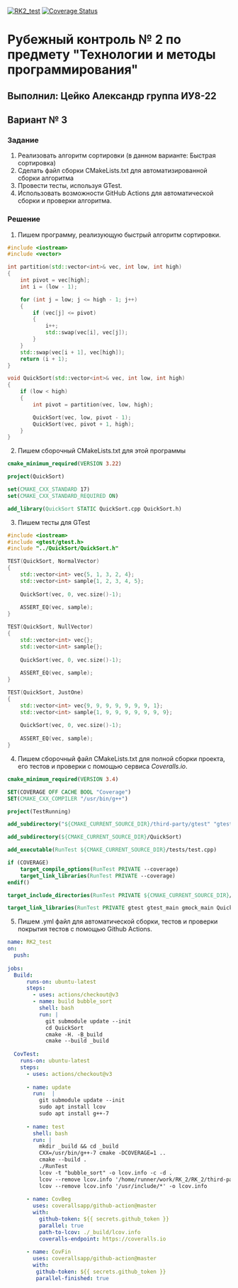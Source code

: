 [![RK2_test](https://github.com/jo22i/RK2/actions/workflows/action.yml/badge.svg)](https://github.com/jo22i/RK2/actions/workflows/action.yml)
[![Coverage Status](https://coveralls.io/repos/github/jo22i/RK2/badge.svg?branch=master)](https://coveralls.io/github/jo22i/RK2?branch=master)

# Рубежный контроль № 2 по предмету "Технологии и методы программирования"

## Выполнил: Цейко Александр группа ИУ8-22

## Вариант № 3

### Задание

1. Реализовать алгоритм сортировки (в данном варианте: Быстрая сортировка)
2. Сделать файл сборки CMakeLists.txt для автоматизированной сборки алгоритма
3. Провести тесты, используя GTest.
4. Использовать возможности GitHub Actions для автоматической сборки и проверки алгоритма.

### Решение

1. Пишем программу, реализующую быстрый алгоритм сортировки.
 
```cpp
#include <iostream>
#include <vector>

int partition(std::vector<int>& vec, int low, int high)
{
    int pivot = vec[high];
    int i = (low - 1);

    for (int j = low; j <= high - 1; j++)
    {
        if (vec[j] <= pivot)
        {
            i++;
            std::swap(vec[i], vec[j]);
        }
    }
    std::swap(vec[i + 1], vec[high]);
    return (i + 1);
}

void QuickSort(std::vector<int>& vec, int low, int high)
{
    if (low < high)
    {
        int pivot = partition(vec, low, high);

        QuickSort(vec, low, pivot - 1);
        QuickSort(vec, pivot + 1, high);
    }
}
```

2. Пишем сборочный CMakeLists.txt для этой программы

```cmake
cmake_minimum_required(VERSION 3.22)

project(QuickSort)

set(CMAKE_CXX_STANDARD 17)
set(CMAKE_CXX_STANDARD_REQUIRED ON)

add_library(QuickSort STATIC QuickSort.cpp QuickSort.h)
```

3. Пишем тесты для GTest

```cpp
#include <iostream>
#include <gtest/gtest.h>
#include "../QuickSort/QuickSort.h"

TEST(QuickSort, NormalVector) 
{
    std::vector<int> vec{5, 1, 3, 2, 4};
    std::vector<int> sample{1, 2, 3, 4, 5};
    
    QuickSort(vec, 0, vec.size()-1);
    
    ASSERT_EQ(vec, sample);
}

TEST(QuickSort, NullVector) 
{
    std::vector<int> vec{};
    std::vector<int> sample{};
    
    QuickSort(vec, 0, vec.size()-1);
    
    ASSERT_EQ(vec, sample);
}

TEST(QuickSort, JustOne) 
{
    std::vector<int> vec{9, 9, 9, 9, 9, 9, 9, 1};
    std::vector<int> sample{1, 9, 9, 9, 9, 9, 9, 9};
    
    QuickSort(vec, 0, vec.size()-1);
    
    ASSERT_EQ(vec, sample);
}
```

4. Пишем сборочный файл CMakeLists.txt для полной сборки проекта, его тестов и проверки с помощью сервиса *Coveralls.io*.

```cmake
cmake_minimum_required(VERSION 3.4)

SET(COVERAGE OFF CACHE BOOL "Coverage")
SET(CMAKE_CXX_COMPILER "/usr/bin/g++")

project(TestRunning)

add_subdirectory("${CMAKE_CURRENT_SOURCE_DIR}/third-party/gtest" "gtest")

add_subdirectory(${CMAKE_CURRENT_SOURCE_DIR}/QuickSort)

add_executable(RunTest ${CMAKE_CURRENT_SOURCE_DIR}/tests/test.cpp)

if (COVERAGE)
    target_compile_options(RunTest PRIVATE --coverage)
    target_link_libraries(RunTest PRIVATE --coverage)
endif()

target_include_directories(RunTest PRIVATE ${CMAKE_CURRENT_SOURCE_DIR}/QuickSort)

target_link_libraries(RunTest PRIVATE gtest gtest_main gmock_main QuickSort)
```

5. Пишем .yml файл для автоматической сборки, тестов и проверки покрытия тестов с помощью Github Actions.

```yml
name: RK2_test
on:
  push:
  
jobs:
  Build:
      runs-on: ubuntu-latest
      steps:
        - uses: actions/checkout@v3
        - name: build bubble_sort
          shell: bash
          run: |
            git submodule update --init
            cd QuickSort   
            cmake -H. -B_build
            cmake --build _build
          
  CovTest:
    runs-on: ubuntu-latest
    steps:
      - uses: actions/checkout@v3
      
      - name: update
        run:  |
          git submodule update --init
          sudo apt install lcov
          sudo apt install g++-7
      
      - name: test
        shell: bash
        run: |
          mkdir _build && cd _build
          CXX=/usr/bin/g++-7 cmake -DCOVERAGE=1 ..
          cmake --build .
          ./RunTest
          lcov -t "bubble_sort" -o lcov.info -c -d .
          lcov --remove lcov.info '/home/runner/work/RK_2/RK_2/third-party/gtest/*' -o lcov.info ###
          lcov --remove lcov.info '/usr/include/*' -o lcov.info
          
      - name: CovBeg
        uses: coverallsapp/github-action@master
        with:
          github-token: ${{ secrets.github_token }}
          parallel: true
          path-to-lcov: ./_build/lcov.info
          coveralls-endpoint: https://coveralls.io
          
      - name: CovFin
        uses: coverallsapp/github-action@master
        with:
         github-token: ${{ secrets.github_token }}
         parallel-finished: true
```
